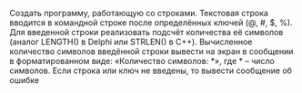 Создать программу, работающую со строками. Текстовая строка вводится в командной строке после определённых ключей (@, #, $, %). Для введенной строки реализовать подсчёт количества её символов (аналог LENGTH() в Delphi или STRLEN() в С++). 
Вычисленное количество символов введённой строки вывести на экран в сообщении в форматированном виде: «Количество символов: *», где * – число символов. Если строка или ключ не введены, то вывести сообщение об ошибке

